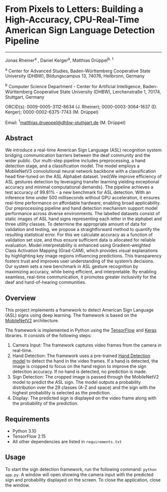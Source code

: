 # From Pixels to Letters: Building a High-Accuracy, CPU-Real-Time American Sign Language Detection Pipeline
---
Jonas Rheiner<sup>a</sup> , Daniel Kerger<sup>a</sup>, Matthias Drüppel<sup>b, 1</sup>

<sup>a</sup> Center for Advanced Studies, Baden-Württemberg Cooperative State University (DHBW), Bildungscampus 13, 74076, Heilbronn, Germany

<sup>b</sup> Computer Science Department - Center for Artificial Intelligence, Baden-Württemberg Cooperative State University (DHBW), Lerchenstraße
1, 70174, Stuttgart, Germany

ORCID(s): 0009-0005-3112-8634 (J. Rheiner); 0000-0003-3064-1637 (D. Kerger); 0000-0002-6375-7743 (M. Drüppel)

Email: <sup>1</sup>matthias.drueppel@dhbw-stuttgart.de (M. Drüppel)

## Abstract

We introduce a real-time American Sign Language (ASL) recognition system bridging communication barriers between the deaf community and the wider public. Our multi-step pipeline includes preprocessing, a hand detection stage, and a classification model. The model employs a MobileNetV3 convolutional neural network backbone with a classification head fine-tuned on the ASL Alphabet dataset. \red{We improve efficiency of ASL gestures detection by leveraging transfer learning yielding exceptional accuracy and minimal computational demands}. The pipeline achieves a test accuracy of 99.81\% - a new benchmark for ASL detection. With an inference time under 500 milliseconds without GPU acceleration, it ensures real-time performance on affordable hardware, enabling broad applicability. Our preprocessing pipeline and hand detection mechanism support model performance across diverse environments. The labelled datasets consist of static images of ASL hand signs representing each letter in the alphabet and three utility classes. To determine the appropriate amount of data for validation and testing, we propose a straightforward method to quantify the resulting statistical error. For this we calculate accuracy as a function of validation set size, and thus ensure sufficient data is allocated for reliable evaluation. Model interpretability is enhanced using Gradient-weighted Class Activation Mapping (Grad-CAM), which provides visual explanations by highlighting key image regions influencing predictions. This transparency fosters trust and improves user understanding of the system’s decisions. Our system sets a new benchmark in ASL gesture recognition by maximizing accuracy, while being efficient, and interpretable. By enabling seamless, real-time communication, it promotes greater inclusivity for the deaf and hard-of-hearing communities.

## Overview

This project implements a framework to detect American Sign Language (ASL) signs using deep learning. The framework is based on the [MobileNetV2](https://arxiv.org/abs/1801.04381) architecture.

The framework is implemented in Python using the [TensorFlow](https://www.tensorflow.org/) and [Keras](https://keras.io/) libraries. It consists of the following steps:

1. Camera Input: The framework captures video frames from the camera in real-time.
2. Hand Detection: The framework uses a pre-trained [Hand Detection model](https://mediapipe.readthedocs.io/en/latest/solutions/hands.html) to detect the hand in the video frames. If a hand is detected, the image is cropped to focus on the hand region to improve the sign detection accuracy. If no hand is detected, no prediction is made.
3. Sign Detection: The cropped image is passed through the MobileNetV2 model to predict the ASL sign. The model outputs a probability distribution over the 29 classes (A-Z and space) and the sign with the highest probability is selected as the prediction.
4. Display: The predicted sign is displayed on the video frame along with the probability of the prediction.

## Requirements
- Python 3.10
- TensorFlow 2.15
- All other dependencies are listed in `requirements.txt`

## Usage
To start the sign detection framework, run the following command: `python app.py`. A window will open showing the camera input with the predicted sign and probability displayed on the screen. To close the application, close the window.
